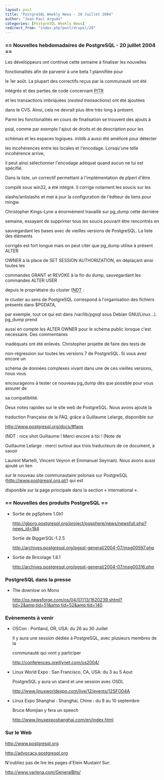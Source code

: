 ```yaml
---
layout: post
title: "PostgreSQL Weekly News - 20 Juillet 2004"
author: "Jean-Paul Argudo"
categories: [PostgreSQL Weekly News]
redirect_from: "index.php?post/drupal/20"
---
```



<h3>== Nouvelles hebdomadaires de PostgreSQL - 20 juillet 2004 ==</h3>

<p>Les développeurs ont continué cette semaine à finaliser les nouvelles

fonctionalités afin de parvenir à une beta 1 plannifiée pour

le 1er août. La plupart des correctifs reçus par la communauté ont été

intégrés et des parties de code concernant <acronym title="Point In Time Recovery">PITR</acronym>

et les transactions imbriquées (<em>nested transactions</em>) ont été ajoutées

dans le CVS. Ainsi, cela ne devrait plus être très long à présent.</p>

<p>Parmi les fonctionalités en cours de finalisation se trouvent des ajouts à

psql, comme par exemple l'ajout de droits et de description pour les

schémas et les espaces logiques. initdb a aussi été amélioré pour détecter

les incohérences entre les locales et l'encodage. Lorsqu'une telle incohérence arrive,

il peut ainsi sélectionner l'encodage adéquat quand aucun ne lui est spécifié.

Dans la liste, un correctif permettant à l'implémentation de plperl d'être

compilé sous win32, a été intégré. Il corrige notament les soucis sur les

slashs/antislashs et met à jour la configuration de l'éditeur de liens pour mingw.

</p>

<p>Christopher Kings-Lyne a énormément travaillé sur pg_dump cette dernière

semaine, essayant de supprimer tous les soucis pouvant être rencontrés en

sauvegardant les bases avec de vieilles versions de PostgreSQL. La liste des éléments

corrigés est fort longue mais on peut citer que pg_dump utilise à présent ALTER

OWNER à la place de SET SESSION AUTHORIZATION, en déplaçant ainsi toutes les

commandes GRANT et REVOKE à la fin du dump, sauvegardant les commandes ALTER USER

depuis le propriétaire du cluster (<acronym title="Note Du Traducteur">NDT</acronym>&nbsp;:

le cluster au sens de PostgreSQL correspond à l'organisation des fichiers présents dans $PGDATA,

par exemple, tout ce qui est dans /var/lib/pgsql sous Debian GNU/Linux...). pg_dump prend

aussi en compte les ALTER OWNER pour le schéma public lorsque c'est nécessaire. Des commentaires

inadéquats ont été enlevés. Christopher projette de faire des tests de

non-régression sur toutes les versions 7 de PostgreSQL. Si vous avez encore un

schéma de données complexes vivant dans une de ces vieilles versions, nous vous

encourageons à tester ce nouveau pg_dump dès que possible pour vous assurer de

sa compatibilité.</p>

<p>Deux notes rapides sur le site web de PostgreSQL. Nous avons ajouté la

traduction Française de la FAQ, grâce à Guillaume Lelarge, disponible sur

<a href="http://www.postgresql.org/docs/#faqs">http://www.postgresql.org/docs/#faqs</a>

(NDT&nbsp;: nice shot Guillaume&nbsp;! Merci encore à toi&nbsp;! (Note de

Guillaume Lelarge&nbsp;: merci surtout aux trois traducteurs de ce document, à savoir

Laurent Martelli, Vincent Veyron et Emmanuel Seyman). Nous avons aussi ajouté un lien

sur le nouveau site communautaire polonais sur PostgreSQL (<a href="http://www.postgresql.org.pl/">http://www.postgresql.org.pl/</a>) qui est

disponible sur la page principale dans la section «&nbsp;international&nbsp;».</p>

<!--more-->


<h3>== Nouvelles des produits PostgreSQL ==</h3>

<ul>

<li>Sortie de pgSphere 1.0b1<br />

<a href="http://gborg.postgresql.org/project/pgsphere/news/newsfull.php?news_id=184">http://gborg.postgresql.org/project/pgsphere/news/newsfull.php?news_id=184</a>

</li>

<p>Sortie de BiggerSQL-1.2.5<br />

<a href="http://archives.postgresql.org/pgsql-general/2004-07/msg00597.php">

http://archives.postgresql.org/pgsql-general/2004-07/msg00597.php</a>

</p>

<li>Sortie de Bricolage 1.8.1<br />

<a href="http://archives.postgresql.org/pgsql-general/2004-07/msg00316.php">

http://archives.postgresql.org/pgsql-general/2004-07/msg00316.php</a>

</li>

</ul>

<h3>PostgreSQL dans la presse</h3>

<ul>

<li>The downlow on Mono<br />

<a href="http://os.newsforge.com/os/04/07/13/1620239.shtml?tid=2&amp;tid=51&amp;tid=52&amp;tid=140">

http://os.newsforge.com/os/04/07/13/1620239.shtml?tid=2&amp;tid=51&amp;tid=52&amp;tid=140</a>

</li>

</ul>

<h3>Evènements à venir</h3>

<ul>

<li>OSCon&nbsp;: Portland, OR, USA: du 26 au 30 Juillet<br />

Il y aura une session dédiée à PostgreSQL, avec plusieurs membres de la

communauté qui vont y participer<br />

<a href="http://conferences.oreillynet.com/os2004/">http://conferences.oreillynet.com/os2004/</a>

</li>

<li>Linux World Expo&nbsp;: San Francisco, CA, USA: du 3 au 5 Aout<br />

PostgreSQL y aura un stand et une session avec OSDL<br />

<a href="http://www.linuxworldexpo.com/live/12/events/12SFO04A">http://www.linuxworldexpo.com/live/12/events/12SFO04A</a>

</li>

<li>Linux Expo Shanghai&nbsp;: Shanghai, Chine&nbsp;: du 9 au 10 septembre<br />

Bruce Momjian y fera un speech<br />

<a href="http://www.linuxexposhanghai.com/en/index.html">http://www.linuxexposhanghai.com/en/index.html</a>

</li>

</ul>

<h3>Sur le Web</h3>

<p>

<a href="http://www.postgresql.org">

http://www.postgresql.org</a><br />

<a href="http://advocacy.postgresql.org">

http://advocacy.postgresql.org</a><br />

N'oubliez pas de lire les pages d'Elein Mustain! Sur:

<a href="http://www.varlena.com/GeneralBits/">

http://www.varlena.com/GeneralBits/</a>

</p>